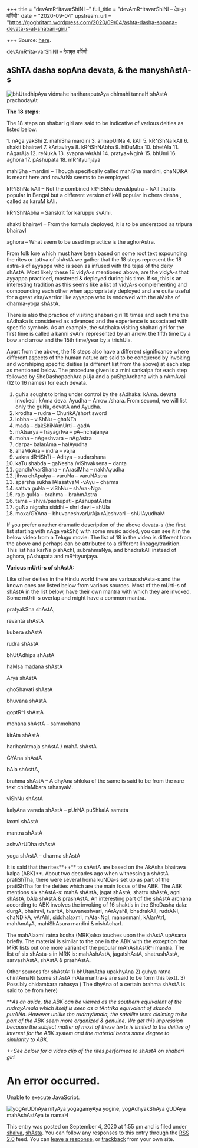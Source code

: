 +++
title = "devAmR^itavarShiNI –"
full_title = "devAmR^itavarShiNI – देवामृत वर्षिणी"
date = "2020-09-04"
upstream_url = "https://goghritam.wordpress.com/2020/09/04/ashta-dasha-sopana-devata-s-at-shabari-giri/"

+++
Source: [here](https://goghritam.wordpress.com/2020/09/04/ashta-dasha-sopana-devata-s-at-shabari-giri/).

devAmR^ita-varShiNI – देवामृत वर्षिणी

## aShTA dasha sopAna devata, & the manyshAstA-s

![bhUtadhipAya vidmahe hariharaputrAya dhImahi tannaH shAstA
prachodayAt](https://goghritam.files.wordpress.com/2020/09/shasta-wives.jpg?w=815)

**The 18 steps:**

The 18 steps on shabari giri are said to be indicative of various
deities as listed below:

1\. nAga yakShi 2. mahiSha mardini 3. annapUrNa 4. kAlI 5. kR^iShNa kAlI
6. shakti bhairavI
7. kArtavIrya
8. kR^iShNAbha
9. hiDuMba
10. bhetAla
11. nAgarAja
12. reNukA
13. svapna vArAhI
14. pratya\~NgirA
15. bhUmi
16. aghora
17. pAshupata
18. mR^ityunjaya

mahiSha -mardini – Though specifically called mahiSha mardini, chaNDikA
is meant here and navArNa seems to be employed.

kR^iShNa kAlI – Not the combined kR^iShNa devakIputra + kAlI that is
popular in Bengal but a different version of kAlI popular in chera desha
, called as karuM kAli.

kR^iShNAbha – Sanskrit for karuppu svAmi.

shakti bhairavI – From the formula deployed, it is to be understood as
tripura bhairavI

aghora – What seem to be used in practice is the aghorAstra.

From folk lore which must have been based on some root text expounding
the rites or tattva of shAstA we gather that the 18 steps represent the
18 astra-s of ayyappa who is seen as infused with the tejas of the deity
shAstA. Most likely these 18 vidyA-s mentioned above, are the vidyA-s
that ayyappa practiced, mastered & deployed during his time. If so, this
is an interesting tradition as this seems like a list of vidyA-s
complementing and compounding each other when appropriately deployed and
are quite useful for a great vIra/warrior like ayyappa who is endowed
with the aMsha of dharma-yoga shAstA.

There is also the practice of visiting shabari giri 18 times and each
time the sAdhaka is considered as advanced and the experience is
associated with specific symbols. As an example, the sAdhaka visiting
shabari giri for the first time is called a kanni svAmi represented by
an arrow, the fifth time by a bow and arrow and the 15th time/year by a
trishUla.

Apart from the above, the 18 steps also have a different significance
where different aspects of the human nature are said to be conquered by
invoking and worshiping specific deities (a different list from the
above) at each step as mentioned below. The procedure given is a mini
sankalpa for each step followed by ShoDashopachAra pUja and a
puShpArchana with a nAmAvali (12 to 16 names) for each devata.

1.  guNa sought to bring under control by the sAdhaka: kAma. devata
    invoked : kAma deva. Ayudha – Arrow /shara. From second, we will
    list only the guNa, devatA and Ayudha.
2.  krodha – rudra – ChurikA/short sword
3.  lobha – viShNu – ghaNTa
4.  mada – dakShiNAmUrti – gadA
5.  mAtsarya – hayagrIva – pA\~nchajanya
6.  moha – nAgeshvara – nAgAstra
7.  darpa- balarAma – halAyudha
8.  ahaMkAra – indra – vajra
9.  vakra dR^iShTi – Aditya – sudarshana
10. kaTu shabda – gaNesha /viShvaksena – danta
11. gandhAkarShana – nArasiMha – nakhAyudha
12. jihva chApalya – varuNa – varuNAstra
13. sparsha sukha lAlasatvaM -vAyu – charma
14. sattva guNa – viShNu – shAra\~Nga
15. rajo guNa – brahma – brahmAstra
16. tama – shiva/pashupati- pAshupatAstra
17. guNa nigraha siddhi – shrI devi – shUla
18. moxa/GYAna – bhuvaneshvarI/rAja rAjeshvarI – shUlAyudhaM

If you prefer a rather dramatic description of the above devata-s (the
first list starting with nAga yakShi) with some music added, you can see
it in the below video from a Telugu movie: The list of 18 in the video
is different from the above and perhaps can be attributed to a different
lineage/tradition. This list has karNa pishAchI, subrahmaNya, and
bhadrakAlI instead of aghora, pAshupata and mR^ityunjaya.

**Various mUrti-s of shAstA:**

Like other deities in the Hindu world there are various shAsta-s and the
known ones are listed below from various sources. Most of the mUrti-s of
shAstA in the list below, have their own mantra with which they are
invoked. Some mUrti-s overlap and might have a common mantra.

pratyakSha shAstA,

revanta shAstA

kubera shAstA

rudra shAstA

bhUtAdhipa shAstA

haMsa madana shAstA

Arya shAstA

ghoShavati shAstA

bhuvana shAstA

goptR^i shAstA

mohana shAstA – sammohana

kirAta shAstA

hariharAtmaja shAstA / mahA shAstA

GYAna shAstA

bAla shAsttA,

brahma shAstA – A dhyAna shloka of the same is said to be from the rare
text chidaMbara rahasyaM.

viShNu shAstA

kalyAna varada shAstA – pUrNA puShkalA sameta

laxmI shAstA

mantra shAstA

ashvArUDha shAstA

yoga shAstA – dharma shAstA

It is said that the rites**++** to shAstA are based on the AkAsha
bhairava kalpa (ABK)\*\*. About two decades ago when witnessing a shAstA
pratiShTha, there were several homa kuNDa-s set up as part of the
pratiShTha for the deities which are the main focus of the ABK. The ABK
mentions six shAstA-s: mahA shAstA, jagat shAstA, shatru shAstA, agni
shAstA, bAla shAstA & prashAstA. An interesting part of the shAstA
archana according to ABK involves the invoking of 16 shaktis in the
ShoDasha dala: durgA, bhairavI, tvaritA, bhuvaneshvarI, nArAyaNI,
bhadrakAlI, rudrANI, chaNDikA, vArAhI, siddhalaxmI, mAta\~NgI,
manonmanI, kAlarAtrI, mahAmAyA, mahiShAsura mardini & nishAcharI.

The mahAlaxmI ratna kosha (MRK)also touches upon the shAstA upAsana
briefly. The material is similar to the one in the ABK with the
exception that MRK lists out one more variant of the popular
mAhAshAstR^i mantra. The list of six shAsta-s in MRK is: mahAshAstA,
jagatshAstA, shatrushAstA, sarvashAstA, shAstA & prashAstA.

Other sources for shAstA: 1) bhUtanAtha upakhyAna 2) guhya ratna
chintAmaNi (some shAstA mAla mantra-s are said to be form this text). 3)
Possibly chidambara rahasya ( The dhyAna of a certain brahma shAstA is
said to be from here)

\*\**As an aside, the ABK can be viewed as the southern equivalent of
the rudrayAmala which itself is seen as a tAntrika equivalent of skanda
purANa. However unlike the rudrayAmala, the satellite texts claiming to
be part of the ABK seem more organized & genuine. We get this impression
because the subject matter of most of these texts is limited to the
deities of interest for the ABK system and the material bears some
degree to similarity to ABK.*

*++See below for a video clip of the rites performed to shAstA on
shabari giri.*

# An error occurred.

Unable to execute JavaScript.

![yogArUDhAya nityAya yogagamyAya yogine, yogAdhyakShAya gUDAya
mahAshAstAya te
namaH](https://goghritam.files.wordpress.com/2020/09/lord-ayyappa.jpg?w=492)

This entry was posted on September 4, 2020 at 1:55 pm and is filed under
[shaiva](https://goghritam.wordpress.com/category/shaiva/),
[shAsta](https://goghritam.wordpress.com/category/shaiva/shasta/). You
can follow any responses to this entry through the [RSS
2.0](https://goghritam.wordpress.com/2020/09/04/ashta-dasha-sopana-devata-s-at-shabari-giri/feed/)
feed. You can [leave a response](#respond), or
[trackback](https://goghritam.wordpress.com/2020/09/04/ashta-dasha-sopana-devata-s-at-shabari-giri/trackback/)
from your own site.

